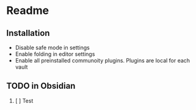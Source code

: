 # Readme

## Installation
- Disable safe mode in settings
- Enable folding in editor settings
- Enable all preinstalled communoity plugins. Plugins are local for each vault


## TODO in Obsidian
1. [ ] Test